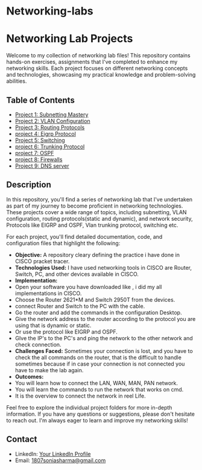 # Networking-labs
# Networking Lab Projects

Welcome to my collection of networking lab files! This repository contains hands-on exercises, assignments that I've completed to enhance my networking skills. Each project focuses on different networking concepts and technologies, showcasing my practical knowledge and problem-solving abilities.

## Table of Contents

- [Project 1: Subnetting Mastery](./project1-subnetting)
- [Project 2: VLAN Configuration](./project2-vlan)
- [Project 3: Routing Protocols](./project3-routing)
- [project 4: Eigrp Protocol](./project4-Eigrp)
- [Project 5: Switching](./project5-switching)
- [project 6: Trunking Protocol](./project6-VLANTrunkingProtocol)
- [project 7: OSPF](./project7-OSPF)
- [project 8: Firewalls](./project8-firewalls)
- [Project 9: DNS server](./project9-DnsServer)

## Description

In this repository, you'll find a series of networking lab that I've undertaken as part of my journey to become proficient in networking technologies. These projects cover a wide range of topics, including subnetting, VLAN configuration, routing protocols(static and dynamic), and network security, Protocols like EIGRP and OSPF, Vlan trunking protocol, switching etc.

For each project, you'll find detailed documentation, code, and configuration files that highlight the following:

- **Objective:** A repository cleary defining the practice i have done in CISCO pracket tracer.
- **Technologies Used:** I have used networking tools in CISCO are Router, Switch, PC, and other devices available in CISCO.
- **Implementation:**
- Open your software you have downloaded like , i did my all implementations in CISCO.
- Choose the Router 2621*M and Switch 2950T from the devices.
- connect Router and Switch to the PC with the cable.
- Go the router and add the commands in the configuration Desktop.
- Give the network address to the router according to the protocol you are using that is dynamic or static.
- Or use the protocol like EIGRP and OSPF.
- GIve the IP's to the PC's and ping the network to the other network and check connection.
- **Challenges Faced:** Sometimes your connection is lost, and you have to check the all commands on the router, that is the difficult to handle sometimes because if in case your connection is not connected you have to make the lab again.
- **Outcomes:**
- You will learn how to connect the LAN, WAN, MAN, PAN network.
- You will learn the commands to run the network that works on cmd.
- It is the overview to connect the network in reel Life.

Feel free to explore the individual project folders for more in-depth information. If you have any questions or suggestions, please don't hesitate to reach out. I'm always eager to learn and improve my networking skills!

## Contact

- LinkedIn: [Your LinkedIn Profile](https://www.linkedin.com/in/sonia-sharma-447034202/)
- Email: 1807soniasharma@gmail.com

